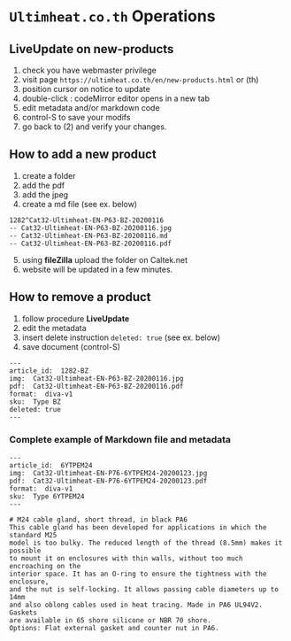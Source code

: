 # `Ultimheat.co.th` Operations

## LiveUpdate on new-products

1. check you have webmaster privilege
2. visit page `https://ultimheat.co.th/en/new-products.html` or (th)
3. position cursor on notice to update
4. double-click : codeMirror editor opens in a new tab
5. edit metadata and/or markdown code
6. control-S to save your modifs
7. go back to (2) and verify your changes.

## How to add a new product

1. create a folder
2. add the pdf
3. add the jpeg
4. create a md file (see ex. below)
```
1282^Cat32-Ultimheat-EN-P63-BZ-20200116
-- Cat32-Ultimheat-EN-P63-BZ-20200116.jpg
-- Cat32-Ultimheat-EN-P63-BZ-20200116.md
-- Cat32-Ultimheat-EN-P63-BZ-20200116.pdf
```
5. using **fileZilla** upload the folder on Caltek.net
6. website will be updated in a few minutes.

## How to remove a product

1. follow procedure **LiveUpdate**
2. edit the metadata
3. insert delete instruction `deleted: true` (see ex. below)
4. save document (control-S)

```
---
article_id:  1282-BZ
img:  Cat32-Ultimheat-EN-P63-BZ-20200116.jpg
pdf:  Cat32-Ultimheat-EN-P63-BZ-20200116.pdf
format:  diva-v1
sku:  Type BZ
deleted: true
---
```

### Complete example of Markdown file and metadata
```
---
article_id:  6YTPEM24
img:  Cat32-Ultimheat-EN-P76-6YTPEM24-20200123.jpg
pdf:  Cat32-Ultimheat-EN-P76-6YTPEM24-20200123.pdf
format:  diva-v1
sku:  Type 6YTPEM24
---

# M24 cable gland, short thread, in black PA6
This cable gland has been developed for applications in which the standard M25 
model is too bulky. The reduced length of the thread (8.5mm) makes it possible 
to mount it on enclosures with thin walls, without too much encroaching on the 
interior space. It has an O-ring to ensure the tightness with the enclosure, 
and the nut is self-locking. It allows passing cable diameters up to 14mm 
and also oblong cables used in heat tracing. Made in PA6 UL94V2. Gaskets 
are available in 65 shore silicone or NBR 70 shore.  
Options: Flat external gasket and counter nut in PA6.  
```
